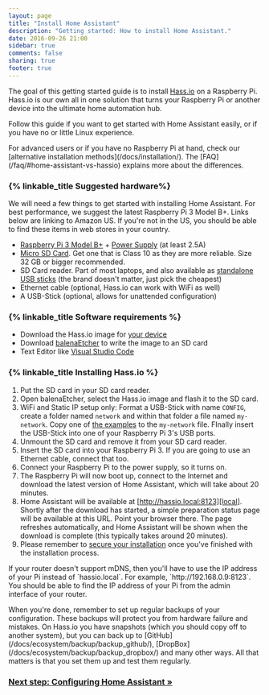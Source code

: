 ```yaml
---
layout: page
title: "Install Home Assistant"
description: "Getting started: How to install Home Assistant."
date: 2016-09-26 21:00
sidebar: true
comments: false
sharing: true
footer: true
---
```


The goal of this getting started guide is to install [Hass.io](/hassio/) on a Raspberry Pi. Hass.io is our own all in one solution that turns your Raspberry Pi or another device into the ultimate home automation hub.

Follow this guide if you want to get started with Home Assistant easily, or if you have no or little Linux experience.

<p class='note'>
For advanced users or if you have no Raspberry Pi at hand, check our [alternative installation methods](/docs/installation/). The [FAQ](/faq/#home-assistant-vs-hassio) explains more about the differences.
</p>

### {% linkable_title Suggested hardware%}

We will need a few things to get started with installing Home Assistant. For best performance, we suggest the latest Raspberry Pi 3 Model B+. Links below are linking to Amazon US. If you're not in the US, you should be able to find these items in web stores in your country.

- [Raspberry Pi 3 Model B+](http://a.co/ak2SQor) + [Power Supply](https://www.raspberrypi.org/help/faqs/#powerReqs) (at least 2.5A)
- [Micro SD Card](http://a.co/gslOydD). Get one that is Class 10 as they are more reliable. Size 32 GB or bigger recommended.
- SD Card reader. Part of most laptops, and also available as [standalone USB sticks](http://a.co/5FCyb0N) (the brand doesn't matter, just pick the cheapest)
- Ethernet cable (optional, Hass.io can work with WiFi as well)
- A USB-Stick (optional, allows for unattended configuration)

### {% linkable_title Software requirements %}

- Download the Hass.io image for [your device](/hassio/installation/)
- Download [balenaEtcher] to write the image to an SD card
- Text Editor like [Visual Studio Code](https://code.visualstudio.com/)

[balenaEtcher]: https://www.balena.io/etcher

### {% linkable_title Installing Hass.io %}

1. Put the SD card in your SD card reader.
1. Open balenaEtcher, select the Hass.io image and flash it to the SD card.
1. WiFi and Static IP setup only: Format a USB-Stick with name `CONFIG`, create a folder named `network` and within that folder a file named `my-network`. Copy one of [the examples] to the `my-network` file. FInally insert the USB-Stick into one of your Raspberry Pi 3's USB ports.
1. Unmount the SD card and remove it from your SD card reader.
1. Insert the SD card into your Raspberry Pi 3. If you are going to use an Ethernet cable, connect that too.
1. Connect your Raspberry Pi to the power supply, so it turns on.
1. The Raspberry Pi will now boot up, connect to the Internet and download the latest version of Home Assistant, which will take about 20 minutes.
1. Home Assistant will be available at [http://hassio.local:8123][local]. Shortly after the download has started, a simple preparation status page will be available at this URL. Point your browser there. The page refreshes automatically, and Home Assistant will be shown when the download is complete (this typically takes around 20 minutes).
1. Please remember to [secure your installation][secure] once you've finished with the installation process.

[local]: http://hassio.local:8123
[the examples]: https://github.com/home-assistant/hassos/blob/dev/Documentation/network.md
[secure]: /docs/configuration/securing/

<p class='note'>
If your router doesn't support mDNS, then you'll have to use the IP address of your Pi instead of `hassio.local`. For example, `http://192.168.0.9:8123`. You should be able to find the IP address of your Pi from the admin interface of your router.
</p>

<p class='note'>
When you're done, remember to set up regular backups of your configuration. These backups will protect you from hardware failure and mistakes. On Hass.io you have snapshots (which you should copy off to another system), but you can back up to [GitHub](/docs/ecosystem/backup/backup_github/), [DropBox](/docs/ecosystem/backup/backup_dropbox/) and many other ways. All that matters is that you set them up and test them regularly.
</p>

### [Next step: Configuring Home Assistant &raquo;](/getting-started/configuration/)
